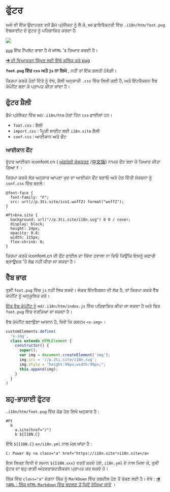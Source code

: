 # ਫੁੱਟਰ

ਅਜੇ ਵੀ ਇੱਕ ਉਦਾਹਰਣ ਵਜੋਂ ਡੈਮੋ ਪ੍ਰੋਜੈਕਟ ਨੂੰ ਲੈ ਕੇ, `md` ਡਾਇਰੈਕਟਰੀ ਵਿੱਚ `.i18n/htm/foot.pug` ਵੈਬਸਾਈਟ ਦੇ ਫੁੱਟਰ ਨੂੰ ਪਰਿਭਾਸ਼ਿਤ ਕਰਦਾ ਹੈ.

![](https://p.3ti.site/1721286077.avif)

[`pug`](https://pugjs.org) ਇੱਕ ਟੈਂਪਲੇਟ ਭਾਸ਼ਾ ਹੈ ਜੋ `HTML` 's ਤਿਆਰ ਕਰਦੀ ਹੈ।

[➔ ਦੀ ਵਿਆਕਰਨ ਸਿੱਖਣ ਲਈ ਇੱਥੇ ਕਲਿੱਕ ਕਰੋ pug](https://pugjs.org)

**`foot.pug` ਵਿੱਚ `css` ਅਤੇ `js` ਨਾ ਲਿਖੋ** , ਨਹੀਂ ਤਾਂ ਇੱਕ ਗਲਤੀ ਹੋਵੇਗੀ।

ਕਿਰਪਾ ਕਰਕੇ ਹੇਠਾਂ ਦਿੱਤੇ ਨੂੰ ਵੇਖੋ, ਸ਼ੈਲੀ ਅਨੁਸਾਰੀ `.css` ਵਿੱਚ ਲਿਖੀ ਗਈ ਹੈ, ਅਤੇ ਇੰਟਰੈਕਸ਼ਨ ਵੈਬ ਕੰਪੋਨੈਂਟ ਬਣਾ ਕੇ ਪ੍ਰਾਪਤ ਕੀਤਾ ਜਾਂਦਾ ਹੈ।

## ਫੁੱਟਰ ਸ਼ੈਲੀ

ਡੈਮੋ ਪ੍ਰੋਜੈਕਟ ਵਿੱਚ `md/.i18n/htm` ਹੇਠਾਂ ਤਿੰਨ `css` ਫਾਈਲਾਂ ਹਨ।

* `foot.css` : ਸ਼ੈਲੀ
* `import.css` : 1ਪੂਰੀ ਸਾਈਟ ਲਈ `i18n.site` ਸ਼ੈਲੀ
* `conf.css` : ਆਈਕਾਨ ਅਤੇ ਫੌਂਟ

### ਆਈਕਾਨ ਫੌਂਟ

ਫੁੱਟਰ ਆਈਕਨ iconfont.cn ( [ਅੰਗਰੇਜ਼ੀ ਸੰਸਕਰਣ](https://www.iconfont.cn/?lang=en-us) /[中文版](https://www.iconfont.cn/?lang=zh)) ਨਾਮਕ ਫੌਂਟ ਬਣਾ ਕੇ ਤਿਆਰ ਕੀਤਾ ਗਿਆ `F` ।

ਕਿਰਪਾ ਕਰਕੇ ਲੋੜ ਅਨੁਸਾਰ ਆਪਣਾ ਖੁਦ ਦਾ ਆਈਕਨ ਫੌਂਟ ਬਣਾਓ ਅਤੇ ਹੇਠ ਦਿੱਤੀ ਸੰਰਚਨਾ ਨੂੰ `conf.css` ਵਿੱਚ ਬਦਲੋ :

```
@font-face {
  font-family: "F";
  src: url(//p.3ti.site/ico1.woff2) format("woff2");
}

#Ft>b>a.site {
  background: url("//p.3ti.site/i18n.svg") 0 0 / cover;
  display: block;
  height: 24px;
  opacity: 0.8;
  width: 115px;
  flex-shrink: 0;
}
```

ਕਿਰਪਾ ਕਰਕੇ iconfont.cn ਦੀ ਫੌਂਟ ਫਾਈਲ ਦਾ ਸਿੱਧਾ ਹਵਾਲਾ ਨਾ ਦਿਓ ਕਿਉਂਕਿ ਇਸਨੂੰ ਸਫਾਰੀ ਬ੍ਰਾਊਜ਼ਰ 'ਤੇ ਲੋਡ ਨਹੀਂ ਕੀਤਾ ਜਾ ਸਕਦਾ ਹੈ।

## ਵੈੱਬ ਭਾਗ

ਤੁਸੀਂ `foot.pug` ਵਿੱਚ `js` ਨਹੀਂ ਲਿਖ ਸਕਦੇ। ਜੇਕਰ ਇੰਟਰੈਕਸ਼ਨ ਦੀ ਲੋੜ ਹੈ, ਤਾਂ ਕਿਰਪਾ ਕਰਕੇ ਵੈੱਬ ਕੰਪੋਨੈਂਟ ਨੂੰ ਅਨੁਕੂਲਿਤ ਕਰੋ।

[ਇੱਕ ਵੈਬ ਕੰਪੋਨੈਂਟ ਨੂੰ](https://www.freecodecamp.org/news/build-your-first-web-component/) `md/.i18n/htm/index.js` ਵਿੱਚ ਪਰਿਭਾਸ਼ਿਤ ਕੀਤਾ ਜਾ ਸਕਦਾ ਹੈ ਅਤੇ ਫਿਰ `foot.pug` ਵਿੱਚ ਵਰਤਿਆ ਜਾ ਸਕਦਾ ਹੈ।

ਵੈਬ ਕੰਪੋਨੈਂਟ ਬਣਾਉਣਾ ਆਸਾਨ ਹੈ, ਜਿਵੇਂ ਕਿ ਕਸਟਮ `<x-img>` ।

```js
customElements.define(
  'x-img',
  class extends HTMLElement {
    constructor() {
      super();
      var img = document.createElement('img');
      img.src = '//p.3ti.site/i18n.svg';
      img.style = "height:99px;width:99px;";
      this.append(img);
    }
  }
)
```

## ਬਹੁ-ਭਾਸ਼ਾਈ ਫੁੱਟਰ

`.i18n/htm/foot.pug` ਵਿੱਚ ਕੋਡ ਹੇਠ ਲਿਖੇ ਅਨੁਸਾਰ ਹੈ :

```
#Ft
  b
    a.site(href="/")
    b ${I18N.C}
```

ਇੱਥੇ `${I18N.C}` `en/i18n.yml` ਨਾਲ ਮੇਲ ਖਾਂਦਾ ਹੈ :

```
C: Power By <a class="a" href="https://i18n.site">i18n.site</a>
```

ਇਸ ਲਿਖਣ ਵਿਧੀ ਦੇ ਸਮਾਨ `${I18N.xxx}` ਵਰਤੋਂ ਕਰਦੇ ਹੋਏ, `i18n.yml` ਦੇ ਨਾਲ ਮਿਲਾ ਕੇ, ਤੁਸੀਂ ਫੁੱਟਰ ਦਾ ਬਹੁ-ਭਾਸ਼ੀ ਅੰਤਰਰਾਸ਼ਟਰੀਕਰਨ ਪ੍ਰਾਪਤ ਕਰ ਸਕਦੇ ਹੋ।

ਲਿੰਕ ਵਿੱਚ `class="a"` ਜੋੜਨਾ ਲਿੰਕ ਨੂੰ `MarkDown` ਵਿੱਚ ਤਬਦੀਲ ਹੋਣ ਤੋਂ ਰੋਕਣ ਲਈ ਹੈ। ਵੇਖੋ :
 [➔ `YAML` : ਲਿੰਕ `HTML` `Markdown` ਵਿੱਚ ਬਦਲਣ ਤੋਂ ਕਿਵੇਂ ਰੋਕਿਆ ਜਾਵੇ](/i18/qa#H2) ।